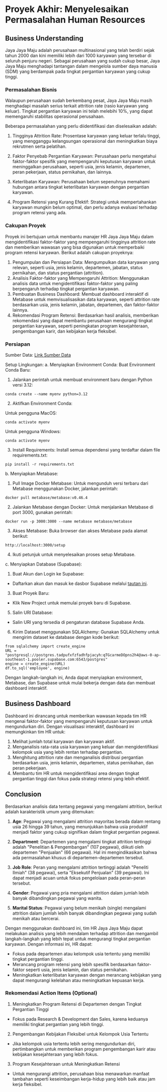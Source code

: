 # Proyek Akhir: Menyelesaikan Permasalahan Human Resources

## Business Understanding
Jaya Jaya Maju adalah perusahaan multinasional yang telah berdiri sejak tahun 2000 dan kini memiliki lebih dari 1000 karyawan yang tersebar di seluruh penjuru negeri. Sebagai perusahaan yang sudah cukup besar, Jaya Jaya Maju menghadapi tantangan dalam mengelola sumber daya manusia (SDM) yang berdampak pada tingkat pergantian karyawan yang cukup tinggi.

### Permasalahan Bisnis
Walaupun perusahaan sudah berkembang pesat, Jaya Jaya Maju masih menghadapi masalah serius terkait attrition rate (rasio karyawan yang keluar). Tingkat pergantian karyawan ini telah melebihi 10%, yang dapat memengaruhi stabilitas operasional perusahaan.

Beberapa permasalahan yang perlu diidentifikasi dan diselesaikan adalah:

1. Tingginya Attrition Rate: Prosentase karyawan yang keluar terlalu tinggi, yang mengganggu kelangsungan operasional dan meningkatkan biaya rekrutmen serta pelatihan.

2. Faktor Penyebab Pergantian Karyawan: Perusahaan perlu mengetahui faktor-faktor spesifik yang mempengaruhi keputusan karyawan untuk meninggalkan perusahaan, seperti usia, jenis kelamin, departemen, peran pekerjaan, status pernikahan, dan lainnya.

3. Keterlibatan Karyawan: Perusahaan belum sepenuhnya memahami hubungan antara tingkat keterlibatan karyawan dengan pergantian karyawan.

4. Program Retensi yang Kurang Efektif: Strategi untuk mempertahankan karyawan mungkin belum optimal, dan perlu adanya evaluasi terhadap program retensi yang ada.

### Cakupan Proyek
Proyek ini bertujuan untuk membantu manajer HR Jaya Jaya Maju dalam mengidentifikasi faktor-faktor yang mempengaruhi tingginya attrition rate dan memberikan wawasan yang bisa digunakan untuk memperbaiki program retensi karyawan. Berikut adalah cakupan proyeknya:

1. Pengumpulan dan Persiapan Data: Mengumpulkan data karyawan yang relevan, seperti usia, jenis kelamin, departemen, jabatan, status pernikahan, dan status pergantian (attrition).
2. Analisis Faktor-faktor yang Mempengaruhi Attrition: Menggunakan analisis data untuk mengidentifikasi faktor-faktor yang paling berpengaruh terhadap tingkat pergantian karyawan.
3. Pembuatan Business Dashboard: Membuat dashboard interaktif di Metabase untuk memvisualisasikan data karyawan, seperti attrition rate berdasarkan usia, jenis kelamin, jabatan, departemen, dan faktor-faktor lainnya.
4. Rekomendasi Program Retensi: Berdasarkan hasil analisis, memberikan rekomendasi yang dapat membantu perusahaan mengurangi tingkat pergantian karyawan, seperti peningkatan program kesejahteraan, pengembangan karir, dan kebijakan kerja fleksibel.

### Persiapan
Sumber Data: [Link Sumber Data](https://github.com/dicodingacademy/dicoding_dataset/tree/main/employee)

Setup Lingkungan:
a. Menyiapkan Environment Conda:
Buat Environment Conda Baru:
1. Jalankan perintah untuk membuat environment baru dengan Python versi 3.12:
```
conda create --name myenv python=3.12
```

2. Aktifkan Environment Conda:

Untuk pengguna MacOS:
```
conda activate myenv
```
Untuk pengguna Windows:
```
conda activate myenv
```

3. Install Requirements:
Install semua dependensi yang terdaftar dalam file requirements.txt:
```
pip install -r requirements.txt
```

b. Menyiapkan Metabase:
1. Pull Image Docker Metabase:
Untuk mengunduh versi terbaru dari Metabase menggunakan Docker, jalankan perintah:
```
docker pull metabase/metabase:v0.46.4
```

2. Jalankan Metabase dengan Docker:
Untuk menjalankan Metabase di port 3000, gunakan perintah:
```
docker run -p 3000:3000 --name metabase metabase/metabase
```

3. Akses Metabase:
Buka browser dan akses Metabase pada alamat berikut:
```
http://localhost:3000/setup
```

4. Ikuti petunjuk untuk menyelesaikan proses setup Metabase.


c. Menyiapkan Database (Supabase):
1. Buat Akun dan Login ke Supabase:
- Daftarkan akun dan masuk ke dasbor Supabase melalui [tautan ini](https://supabase.com/dashboard/sign-in).
3. Buat Proyek Baru:
- Klik New Project untuk memulai proyek baru di Supabase.
5. Salin URI Database:
- Salin URI yang tersedia di pengaturan database Supabase Anda.
6. Kirim Dataset menggunakan SQLAlchemy:
Gunakan SQLAlchemy untuk mengirim dataset ke database dengan kode berikut:
```
from sqlalchemy import create_engine
URL = "postgresql://postgres.tadpufxfzfadhfpjacyh:qTGcarmeDOpns2h4@aws-0-ap-southeast-1.pooler.supabase.com:6543/postgres"
engine = create_engine(URL)
df.to_sql('employee', engine)
```

Dengan langkah-langkah ini, Anda dapat menyiapkan environment, Metabase, dan Supabase untuk mulai bekerja dengan data dan membuat dashboard interaktif.

## Business Dashboard
Dashboard ini dirancang untuk memberikan wawasan kepada tim HR mengenai faktor-faktor yang mempengaruhi keputusan karyawan untuk mengundurkan diri. Dengan visualisasi interaktif, dashboard ini memungkinkan tim HR untuk:
1. Melihat jumlah total karyawan dan karyawan aktif.
2. Menganalisis rata-rata usia karyawan yang keluar dan mengidentifikasi kelompok usia yang lebih rentan terhadap pergantian.
3. Menghitung attrition rate dan menganalisis distribusi pergantian berdasarkan usia, jenis kelamin, departemen, status pernikahan, dan peran pekerjaan.
4. Membantu tim HR untuk mengidentifikasi area dengan tingkat pergantian tinggi dan fokus pada strategi retensi yang lebih efektif.


## Conclusion
Berdasarkan analisis data tentang pegawai yang mengalami attrition, berikut adalah karakteristik umum yang ditemukan:

1. **Age**: Pegawai yang mengalami attrition mayoritas berada dalam rentang usia 26 hingga 39 tahun, yang menunjukkan bahwa usia produktif menjadi faktor yang cukup signifikan dalam tingkat pergantian pegawai.
   
2. **Department**: Departemen yang mengalami tingkat attrition tertinggi adalah "Penelitian & Pengembangan" (107 pegawai), diikuti oleh departemen "Penjualan" (66 pegawai). Hal ini mengindikasikan bahwa ada permasalahan khusus di departemen-departemen tersebut.

3. **Job Role**: Peran yang mengalami attrition tertinggi adalah "Peneliti Ilmiah" (38 pegawai), serta "Eksekutif Penjualan" (39 pegawai). Ini dapat menjadi acuan untuk fokus pengelolaan pada peran-peran tersebut.

4. **Gender**: Pegawai yang pria mengalami attrition dalam jumlah lebih banyak dibandingkan pegawai yang wanita.

5. **Marital Status**: Pegawai yang belum menikah (single) mengalami attrition dalam jumlah lebih banyak dibandingkan pegawai yang sudah menikah atau bercerai.

Dengan menggunakan dashboard ini, tim HR Jaya Jaya Maju dapat melakukan analisis yang lebih mendalam terhadap attrition dan mengambil langkah-langkah yang lebih tepat untuk mengurangi tingkat pergantian karyawan. Dengan informasi ini, HR dapat:
- Fokus pada departemen atau kelompok usia tertentu yang memiliki tingkat pergantian tinggi.
- Merancang program retensi yang lebih spesifik berdasarkan faktor-faktor seperti usia, jenis kelamin, dan status pernikahan.
- Meningkatkan keterlibatan karyawan dengan merancang kebijakan yang dapat mengurangi kelelahan atau meningkatkan kepuasan kerja.

### Rekomendasi Action Items (Optional)

1. Meningkatkan Program Retensi di Departemen dengan Tingkat Pergantian Tinggi
- Fokus pada Research & Development dan Sales, karena keduanya memiliki tingkat pergantian yang lebih tinggi.
2. Pengembangan Kebijakan Fleksibel untuk Kelompok Usia Tertentu
- Jika kelompok usia tertentu lebih sering mengundurkan diri, pertimbangkan untuk memberikan program pengembangan karir atau kebijakan kesejahteraan yang lebih fokus.
3. Program Kesejahteraan untuk Meningkatkan Retensi
- Untuk mengurangi attrition, perusahaan bisa menawarkan manfaat tambahan seperti keseimbangan kerja-hidup yang lebih baik atau jam kerja fleksibel.
